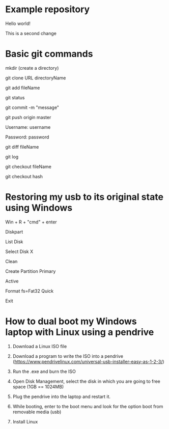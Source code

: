 # Example repository

Hello world!

This is a second change

# Basic git commands

mkdir (create a directory)

git clone URL directoryName

git add fileName

git status

git commit -m "message"

git push origin master

Username: username

Password: password

git diff fileName

git log

git checkout fileName

git checkout hash

# Restoring my usb to its original state using Windows

Win + R + "cmd" + enter

Diskpart

List Disk

Select Disk X

Clean

Create Partition Primary

Active

Format fs=Fat32 Quick

Exit

# How to dual boot my Windows laptop with Linux using a pendrive

1. Download a Linux ISO file

2. Download a program to write the ISO into a pendrive (https://www.pendrivelinux.com/universal-usb-installer-easy-as-1-2-3/)

3. Run the .exe and burn the ISO

4. Open Disk Management, select the disk in which you are going to free space (1GB == 1024MB)

5. Plug the pendrive into the laptop and restart it.

6. While booting, enter to the boot menu and look for the option boot from removable media (usb)

7. Install Linux
